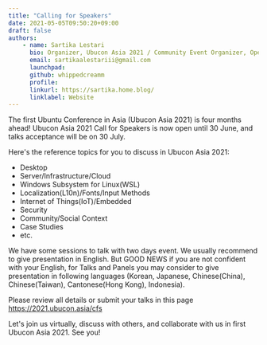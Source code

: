 ```yaml
---
title: "Calling for Speakers"
date: 2021-05-05T09:50:20+09:00
draft: false
authors:
    - name: Sartika Lestari
      bio: Organizer, Ubucon Asia 2021 / Community Event Organizer, OpenStack Indonesia
      email: sartikaalestariii@gmail.com
      launchpad: 
      github: whippedcreamm
      profile: 
      linkurl: https://sartika.home.blog/
      linklabel: Website
---
```


The first Ubuntu Conference in Asia (Ubucon Asia 2021) is four months ahead!
Ubucon Asia 2021 Call for Speakers is now open until 30 June, and talks acceptance will be on 30 July. 

Here's the reference topics for you to discuss in Ubucon Asia 2021:

- Desktop
- Server/Infrastructure/Cloud
- Windows Subsystem for Linux(WSL)
- Localization(L10n)/Fonts/Input Methods
- Internet of Things(IoT)/Embedded
- Security
- Community/Social Context
- Case Studies
- etc.

We have some sessions to talk with two days event. We usually recommend to give presentation in English. But GOOD NEWS if you are not confident with your English, for Talks and Panels you may consider to give presentation in following languages (Korean, Japanese, Chinese(China), Chinese(Taiwan), Cantonese(Hong Kong), Indonesia).

Please review all details or submit your talks in this page https://2021.ubucon.asia/cfs

Let's join us virtually, discuss with others, and collaborate with us in first Ubucon Asia 2021. See you!
